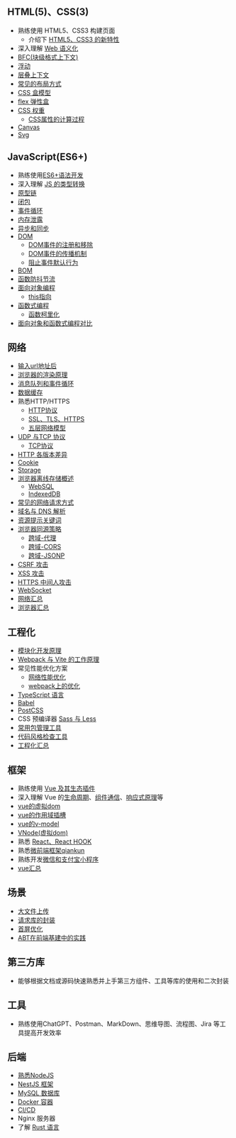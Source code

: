 ## HTML(5)、CSS(3)
- 熟练使用 HTML5、CSS3 构建页面
  - 介绍下 [HTML5、CSS3 的新特性](/HTML/HTML5新特性)
- 深入理解 [Web 语义化](/HTML/语义化)
- [BFC(块级格式上下文)](/CSS/BFC)
- [浮动](/CSS/浮动)
- [层叠上下文](/CSS/层叠上下文)
- [常见的布局方式](/CSS/常见的布局方式)
- [CSS 盒模型](/CSS/CSS盒模型)
- [flex 弹性盒](/CSS/flex弹性盒)
- [CSS 权重](/CSS/CSS层叠继承规则总结)
  -  [CSS属性的计算过程](/CSS/CSS属性的计算过程)
- [Canvas](/HTML/canvas)
- [Svg](/HTML/svg)

## JavaScript(ES6+)
- 熟练使用[ES6+语法开发](/JavaScript/ES6+语法新特性)
- 深入理解 [JS 的类型转换](/JavaScript/数据类型的转换)
- [原型链](/JavaScript/原型和原型链)
- [闭包](/JavaScript/闭包)
- [事件循环](/浏览器/浏览器的事件循环)
- [内存泄露](/JavaScript/垃圾回收与内存泄漏)
- [异步和同步](/JavaScript/异步和同步)
- [DOM](/JavaScript/DOM)
  - [DOM事件的注册和移除](/JavaScript/DOM事件的注册和移除)
  - [DOM事件的传播机制](/JavaScript/DOM事件的传播机制)
  - [阻止事件默认行为](/JavaScript/阻止事件默认行为)
- [BOM](/JavaScript/BOM)
- [函数防抖节流](/JavaScript/函数防抖和节流)
- [面向对象编程](/JavaScript/面向对象编程)
  - [this指向](/JavaScript/this指向)
- [函数式编程](/JavaScript/函数式编程)
  - [函数柯里化](/JavaScript/函数柯里化)
- [面向对象和函数式编程对比](/JavaScript/面向对象和函数式编程对比.md)


## 网络
- [输入url地址后](/网络/输入url地址后)
- [浏览器的渲染原理](/浏览器/浏览器的渲染流程)
- [消息队列和事件循环](/浏览器/浏览器的事件循环)
- [数据缓存](/浏览器/浏览器缓存)
- 熟悉HTTP/HTTPS
  - [HTTP协议](/网络/HTTP协议)
  - [SSL、TLS、HTTPS](/网络/SSL、TLS、HTTPS)
  - [五层网络模型](/网络/五层网络模型)
- [UDP 与TCP 协议](/网络/UDP与TCP协议)
  - [TCP协议](/网络/TCP协议)
- [HTTP 各版本差异](/网络/HTTP各版本差异)
- [Cookie](/网络/cookie)
- [Storage](/网络/cookie和strorage)
- [浏览器离线存储概述](/浏览器/浏览器离线存储概述)
  - [WebSQL](/浏览器/WebSQL)
  - [IndexedDB](/浏览器/IndexedDB)
- [常见的网络请求方式](/网络/常见请求方法)
- [域名与 DNS 解析](/网络/域名和DNS)
- [资源提示关键词](/浏览器/资源提示关键词)
- [浏览器同源策略](/网络/同源策略)
  - [跨域-代理](/网络/跨域-代理)
  - [跨域-CORS](/网络/跨域-CORS)
  - [跨域-JSONP](/网络/跨域-JSONP)
- [CSRF 攻击](/网络/CSRF攻击)
- [XSS 攻击](/网络/XSS攻击)
- [HTTPS 中间人攻击](/网络/HTTPS中间人攻击)
- [WebSocket](/网络/WebSocket)
- [网络汇总](/网络/网络汇总)
- [浏览器汇总](/浏览器/浏览器汇总)

## 工程化
- [模块化开发原理](/工程化/模块化开发原理)
- [Webpack 与 Vite 的工作原理](/工程化/Webpack与Vite的工作原理)
- 常见性能优化方案
  - [网络性能优化](/网络/网络性能优化)
  - [webpack上的优化](/工程化/webpack上的优化)
- [TypeScript 语言](/工程化/TypeScript语言)
- [Babel](/工程化/Babel)
- [PostCSS](/工程化/PostCSS)
- CSS 预编译器 [Sass 与 Less](/工程化/Sass与Less)
- [常用包管理工具](/工程化/包管理器学习)
- [代码风格检查工具](/工程化/ESLint和Prettier)
- [工程化汇总](/工程化/工程化汇总)

## 框架
- 熟练使用 [Vue 及其生态插件](/Vue/Vue及其生态插件)
- 深入理解 Vue 的[生命周期](/Vue/生命周期详解)、[组件通信](/Vue/组件通信总结)、[响应式原理](/Vue/数据响应原理)等
- [vue的虚拟dom](/Vue/虚拟DOM详解)
- [vue的作用域插槽](/Vue/作用域插槽)
- [vue的v-model](/Vue/v-model)
- [VNode(虚拟dom)](/Vue/VNode(虚拟dom))
- 熟悉 [React、React HOOK](/React/React&ReactHOOK)
- 熟悉[微前端框架qiankun](/工程化/微前端)
- 熟练开发[微信和支付宝小程序](/小程序/支付宝小程序)
- [vue汇总](/Vue/vue汇总)

## 场景
- [大文件上传](/场景/大文件上传)
- [请求库的封装](/场景/请求库的封装)
- [首屏优化](/场景/首屏优化)
- [ABT在前端基建中的实践](/场景/ABT在前端基建中的实践)

## 第三方库
- 能够根据文档或源码快速熟悉并上手第三方组件、工具等库的使用和二次封装

## 工具
- 熟练使用ChatGPT、Postman、MarkDown、思维导图、流程图、Jira 等工具提高开发效率

## 后端
- [熟悉NodeJS](/Nest/NodeJS学习)
- [NestJS 框架](/Nest/Nest学习)
- [MySQL 数据库](/MySQL/mysql学习)
- [Docker 容器](/工程化/基于GitLabRunner的CICD部署流程)
- [CI/CD](/工程化/基于GitLabRunner的CICD部署流程)
- Nginx 服务器
- 了解 [Rust 语言](/Rust/Rust学习)